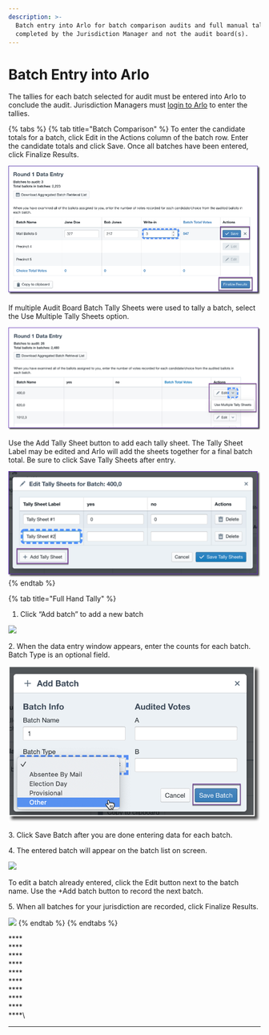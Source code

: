 ```yaml
---
description: >-
  Batch entry into Arlo for batch comparison audits and full manual tally is
  completed by the Jurisdiction Manager and not the audit board(s).
---
```


# Batch Entry into Arlo

The tallies for each batch selected for audit must be entered into Arlo to conclude the audit. Jurisdiction Managers must [login to Arlo](../logging-into-arlo.md) to enter the tallies.&#x20;

{% tabs %}
{% tab title="Batch Comparison" %}
To enter the candidate totals for a batch, click Edit in the Actions column of the batch row.  Enter the candidate totals and click Save.  Once all batches have been entered, click Finalize Results.

![](<../../.gitbook/assets/image (74).png>)

If multiple Audit Board Batch Tally Sheets were used to tally a batch, select the Use Multiple Tally Sheets option.

![](<../../.gitbook/assets/image (81).png>)

Use the Add Tally Sheet button to add each tally sheet.  The Tally Sheet Label may be edited and Arlo will add the sheets together for a final batch total. Be sure to click Save Tally Sheets after entry.

![](<../../.gitbook/assets/image (79).png>)
{% endtab %}

{% tab title="Full Hand Tally" %}
1. &#x20;Click “Add batch” to add a new batch

![](https://lh6.googleusercontent.com/crm7FcwOCU53IBiIsy3YJ\_jc-haRRqhuwnWMI5ae4X\_JnE-bXo5dnsBVCXGYfssQx3JsvOhGTHAWNI6Fq3TjKXwjK1tzlvm8QnYWx7HHefmogmWHqbbHFxzwgWh8YM4pUgy2Ag-D)

2\.  When the data entry window appears, enter the counts for each batch. Batch Type is an optional field.

![](<../../.gitbook/assets/image (32).png>)

3\.  Click Save Batch after you are done entering data for each batch.

4\.  The entered batch will appear on the batch list on screen.&#x20;

![](https://lh6.googleusercontent.com/XUwl\_lhfipOF626glZmOZs4Rrs-f-wDDufaz-NgJ5Dmn9jk2j\_rbDhmNDPIxQhoQzBeoS2e64c5WJa\_Wxne9RtxCGSJZQgEz6tyx9X-5NHJIN-0in6kxIl4meoMl5kAhIeQyfDD2)

To edit a batch already entered, click the Edit button next to the batch name.  Use the +Add batch button to record the next batch.&#x20;

5\.  When all batches for your jurisdiction are recorded, click Finalize Results.

![](https://lh6.googleusercontent.com/abtoGsCh-jPomWUAsV7CU\_-H9oT6P5rll3x\_PZpqKkD1v8OGwQ\_vGHPwTJyV4ATlGC3y5IJStYPohaMLlTExw9ZlQLLoshuck9VXUDsAsP1s968m1EumeaPeNHWdQ2LpxiEa3Esd)
{% endtab %}
{% endtabs %}

****\
****\
****\
****\
****\
****\
****\
****\
****\
****\
****
